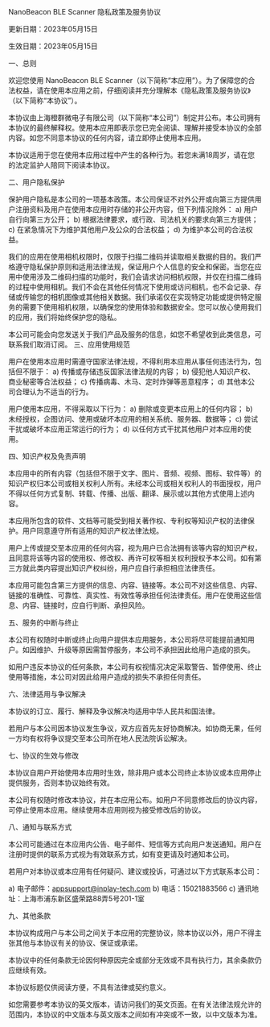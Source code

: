NanoBeacon BLE Scanner 隐私政策及服务协议

更新日期：2023年05月15日

生效日期：2023年05月15日

一、总则

欢迎您使用 NanoBeacon BLE Scanner（以下简称“本应用”）。为了保障您的合法权益，请在使用本应用之前，仔细阅读并充分理解本《隐私政策及服务协议》（以下简称“本协议”）。

本协议由上海橙群微电子有限公司（以下简称“本公司”）制定并公布。本公司拥有本协议的最终解释权。使用本应用即表示您已完全阅读、理解并接受本协议的全部内容。如您不同意本协议的任何内容，请立即停止使用本应用。

本协议适用于您在使用本应用过程中产生的各种行为。若您未满18周岁，请在您的法定监护人陪同下阅读本协议。

二、用户隐私保护

保护用户隐私是本公司的一项基本政策。本公司保证不对外公开或向第三方提供用户注册资料及用户在使用本应用时存储的非公开内容，但下列情况除外：
a) 用户自行向第三方公开；
b) 根据法律要求，或行政、司法机关的要求向第三方提供；
c) 在紧急情况下为维护其他用户及公众的合法权益；
d) 为维护本公司的合法权益。

我们的应用在使用相机权限时，仅限于扫描二维码并读取相关数据的目的。我们严格遵守隐私保护原则和适用法律法规，保证用户个人信息的安全和保密。当您在应用中使用涉及二维码扫描的功能时，我们会请求访问相机权限，并仅在扫描二维码的过程中使用相机。我们不会在其他任何情况下使用或访问相机，也不会记录、存储或传输您的相机图像或其他相关数据。我们承诺仅在实现特定功能或提供特定服务的需要下使用相机权限，以确保您的使用体验和数据安全。您可以放心使用我们的应用，我们将始终保护您的隐私。

本公司可能会向您发送关于我们产品及服务的信息，如您不希望收到此类信息，可联系我们取消订阅。
三、应用使用规范

用户在使用本应用时需遵守国家法律法规，不得利用本应用从事任何违法行为，包括但不限于：
a) 传播或存储违反国家法律法规的内容；
b) 侵犯他人知识产权、商业秘密等合法权益；
c) 传播病毒、木马、定时炸弹等恶意程序；
d) 其他本公司合理认为不适当的行为。

用户使用本应用，不得采取以下行为：
a) 删除或变更本应用上的任何内容；
b) 未经授权，企图访问、使用或破坏本应用的相关系统、服务器、数据等；
c) 尝试干扰或破坏本应用正常运行的行为；
d) 以任何方式干扰其他用户对本应用的使用。

四、知识产权及免责声明

本应用中的所有内容（包括但不限于文字、图片、音频、视频、图标、软件等）的知识产权归本公司或相关权利人所有。未经本公司或相关权利人的书面授权，用户不得以任何方式复制、转载、传播、出版、翻译、展示或以其他方式使用上述内容。

本应用所包含的软件、文档等可能受到相关著作权、专利权等知识产权的法律保护。用户同意遵守所有适用的知识产权法律法规。

用户上传或提交至本应用的任何内容，视为用户已合法拥有该等内容的知识产权，且同意将该等内容的使用权、修改权、再许可权等相关权利授权予本公司。如有第三方就此类内容提出知识产权纠纷，用户应自行承担相应法律责任。

本应用可能包含第三方提供的信息、内容、链接等。本公司不对这些信息、内容、链接的准确性、可靠性、真实性、有效性等承担任何法律责任。用户在使用这些信息、内容、链接时，应自行判断、承担风险。

五、服务的中断与终止

本公司有权随时中断或终止向用户提供本应用服务，本公司将尽可能提前通知用户。如因维护、升级等原因需暂停服务，本公司不承担因此给用户造成的损失。

如用户违反本协议的任何条款，本公司有权视情况决定采取警告、暂停使用、终止使用等措施，本公司对因此给用户造成的损失不承担任何责任。

六、法律适用与争议解决

本协议的订立、履行、解释及争议解决均适用中华人民共和国法律。

若用户与本公司因本协议发生争议，双方应首先友好协商解决。如协商无果，任何一方均有权将争议提交至本公司所在地人民法院诉讼解决。

七、协议的生效与修改

本协议自用户开始使用本应用时生效，除非用户或本公司终止本协议或本应用停止提供服务，否则本协议始终有效。

本公司有权随时修改本协议，并在本应用公布。如用户不同意修改后的协议内容，可停止使用本应用。继续使用本应用则视为接受修改后的协议。

八、通知与联系方式

本公司可能通过在本应用内公告、电子邮件、短信等方式向用户发送通知。用户在注册时提供的联系方式视为有效联系方式，如有变更请及时通知本公司。

若用户对本协议或本应用有任何疑问、建议或投诉，可通过以下方式联系本公司：

a) 电子邮件：appsupport@inplay-tech.com
b) 电话：15021883566
c) 通讯地址：上海市浦东新区盛荣路88弄5号201-1室

九、其他条款

本协议构成用户与本公司之间关于本应用的完整协议，除本协议以外，用户不得主张其他与本协议有关的协议、保证或承诺。

本协议中的任何条款无论因何种原因完全或部分无效或不具有执行力，其余条款仍应继续有效。

本协议标题仅供阅读方便，不具有法律或契约意义。

如您需要参考本协议的英文版本，请访问我们的英文页面。在有关法律法规允许的范围内，本协议的中文版本与英文版本之间如有冲突或不一致，以中文版本为准。
